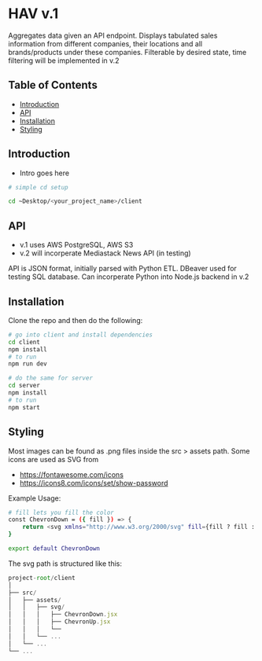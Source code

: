 # HAV v.1

Aggregates data given an API endpoint. Displays tabulated sales information from different companies, their locations and all brands/products under these companies. Filterable by desired state, time filtering will be implemented in v.2 

## Table of Contents

- [Introduction](#introduction)
- [API](#api)
- [Installation](#installation)
- [Styling](#styling)

## Introduction

- Intro goes here

```bash
# simple cd setup 

cd ~Desktop/<your_project_name>/client

```

## API 

- v.1 uses AWS PostgreSQL, AWS S3
- v.2 will incorperate Mediastack News API (in testing)

API is JSON format, initially parsed with Python ETL. DBeaver used for testing SQL database.
Can incorperate Python into Node.js backend in v.2


## Installation

Clone the repo and then do the following:

```bash
# go into client and install dependencies
cd client
npm install
# to run
npm run dev
```

```bash
# do the same for server
cd server
npm install
# to run
npm start
```

## Styling

Most images can be found as .png files inside the src > assets path. Some icons are used as SVG from 
- https://fontawesome.com/icons 
- https://icons8.com/icons/set/show-password

Example Usage: 

```bash
# fill lets you fill the color
const ChevronDown = ({ fill }) => {
    return <svg xmlns="http://www.w3.org/2000/svg" fill={fill ? fill : "#fff"} width="10" height="10" viewBox="0 0 24 24"><path d="M12 21l-12-18h24z" /></svg>
}

export default ChevronDown
```

The svg path is structured like this:


```javascript
project-root/client
│
├── src/
│   ├── assets/
│   │   ├── svg/
│   │   │   ├── ChevronDown.jsx
│   │   │   ├── ChevronUp.jsx
│   │   │   └── 
│   │   └── ...
│   └── ...
└── ...
```
